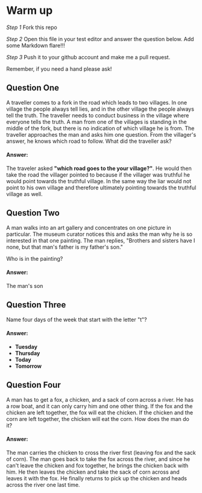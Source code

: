 # Warm up

_Step 1_
Fork this repo

_Step 2_
Open this file in your test editor and answer the question below. Add some Markdown flare!!!

_Step 3_
Push it to your github account and make me a pull request.

Remember, if you need a hand please ask!


## Question One
A traveller comes to a fork in the road which leads to two villages. In one village the people always tell lies, and in the other village the people always tell the truth. The traveller needs to conduct business in the village where everyone tells the truth. A man from one of the villages is standing in the middle of the fork, but there is no indication of which village he is from. The traveller approaches the man and asks him one question. From the villager's answer, he knows which road to follow. What did the traveller ask?

#### Answer:

The traveler asked **"which road goes to the your village?"**. He would then take the road the villager pointed to because if the villager was truthful he would point towards the truthful village. In the same way the liar would not point to his own village and therefore ultimately pointing towards the truthful village as well.

## Question Two
A man walks into an art gallery and concentrates on one picture in particular. The museum curator notices this and asks the man why he is so interested in that one painting. The man replies, "Brothers and sisters have I none, but that man's father is my father's son."

Who is in the painting?

#### Answer:

The man's son

## Question Three
Name four days of the week that start with the letter "t"?

#### Answer:

- **Tuesday**
- **Thursday**   
- **Today**
- **Tomorrow**

## Question Four
A man has to get a fox, a chicken, and a sack of corn across a river. He has a row boat, and it can only carry him and one other thing. If the fox and the chicken are left together, the fox will eat the chicken. If the chicken and the corn are left together, the chicken will eat the corn. How does the man do it?

#### Answer:

The man carries the chicken to cross the river first (leaving fox and the sack of corn). The man goes back to take the fox across the river, and since he can't leave the chicken and fox together, he brings the chicken back with him. He then leaves the chicken and take the sack of corn across and leaves it with the fox. He finally returns to pick up the chicken and heads across the river one last time.
